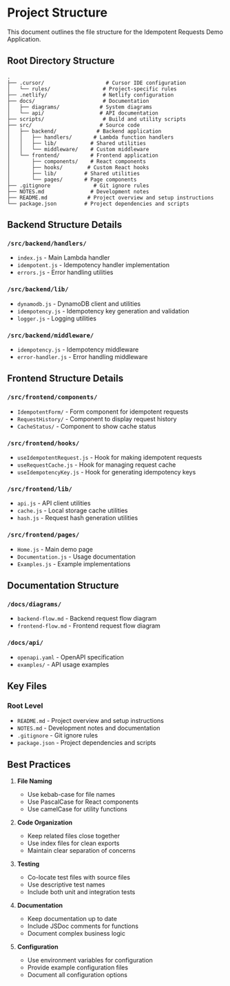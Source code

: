 # Project Structure

This document outlines the file structure for the Idempotent Requests Demo Application.

## Root Directory Structure

```
.
├── .cursor/                    # Cursor IDE configuration
│   └── rules/                 # Project-specific rules
├── .netlify/                  # Netlify configuration
├── docs/                      # Documentation
│   ├── diagrams/             # System diagrams
│   └── api/                  # API documentation
├── scripts/                   # Build and utility scripts
├── src/                      # Source code
│   ├── backend/             # Backend application
│   │   ├── handlers/       # Lambda function handlers
│   │   ├── lib/           # Shared utilities
│   │   └── middleware/    # Custom middleware
│   └── frontend/          # Frontend application
│       ├── components/    # React components
│       ├── hooks/        # Custom React hooks
│       ├── lib/         # Shared utilities
│       └── pages/       # Page components
├── .gitignore              # Git ignore rules
├── NOTES.md               # Development notes
├── README.md             # Project overview and setup instructions
└── package.json         # Project dependencies and scripts
```

## Backend Structure Details

### `/src/backend/handlers/`
- `index.js` - Main Lambda handler
- `idempotent.js` - Idempotency handler implementation
- `errors.js` - Error handling utilities

### `/src/backend/lib/`
- `dynamodb.js` - DynamoDB client and utilities
- `idempotency.js` - Idempotency key generation and validation
- `logger.js` - Logging utilities

### `/src/backend/middleware/`
- `idempotency.js` - Idempotency middleware
- `error-handler.js` - Error handling middleware

## Frontend Structure Details

### `/src/frontend/components/`
- `IdempotentForm/` - Form component for idempotent requests
- `RequestHistory/` - Component to display request history
- `CacheStatus/` - Component to show cache status

### `/src/frontend/hooks/`
- `useIdempotentRequest.js` - Hook for making idempotent requests
- `useRequestCache.js` - Hook for managing request cache
- `useIdempotencyKey.js` - Hook for generating idempotency keys

### `/src/frontend/lib/`
- `api.js` - API client utilities
- `cache.js` - Local storage cache utilities
- `hash.js` - Request hash generation utilities

### `/src/frontend/pages/`
- `Home.js` - Main demo page
- `Documentation.js` - Usage documentation
- `Examples.js` - Example implementations

## Documentation Structure

### `/docs/diagrams/`
- `backend-flow.md` - Backend request flow diagram
- `frontend-flow.md` - Frontend request flow diagram

### `/docs/api/`
- `openapi.yaml` - OpenAPI specification
- `examples/` - API usage examples

## Key Files

### Root Level
- `README.md` - Project overview and setup instructions
- `NOTES.md` - Development notes and documentation
- `.gitignore` - Git ignore rules
- `package.json` - Project dependencies and scripts

## Best Practices

1. **File Naming**
   - Use kebab-case for file names
   - Use PascalCase for React components
   - Use camelCase for utility functions

2. **Code Organization**
   - Keep related files close together
   - Use index files for clean exports
   - Maintain clear separation of concerns

3. **Testing**
   - Co-locate test files with source files
   - Use descriptive test names
   - Include both unit and integration tests

4. **Documentation**
   - Keep documentation up to date
   - Include JSDoc comments for functions
   - Document complex business logic

5. **Configuration**
   - Use environment variables for configuration
   - Provide example configuration files
   - Document all configuration options 